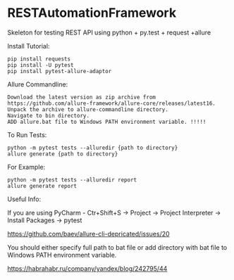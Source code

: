 # RESTAutomationFramework

Skeleton for testing REST API using python + py.test + request +allure

Install Tutorial:

	pip install requests
	pip install -U pytest
	pip install pytest-allure-adaptor
  
Allure Commandline:

	Download the latest version as zip archive from https://github.com/allure-framework/allure-core/releases/latest16.
	Unpack the archive to allure-commandline directory.
	Navigate to bin directory.
	ADD allure.bat file to Windows PATH environment variable. !!!!! 
  
To Run Tests:	

	python -m pytest tests --alluredir {path to directory}
	allure generate {path to directory}

For Example:

	python -m pytest tests --alluredir report
	allure generate report
  
Useful Info:

If you are using PyCharm - Ctr+Shift+S -> Project -> Project Interpreter -> Install Packages -> pytest

https://github.com/baev/allure-cli-depricated/issues/20

You should either specify full path to bat file or add directory with bat file to Windows PATH environment variable.
  
https://habrahabr.ru/company/yandex/blog/242795/44
